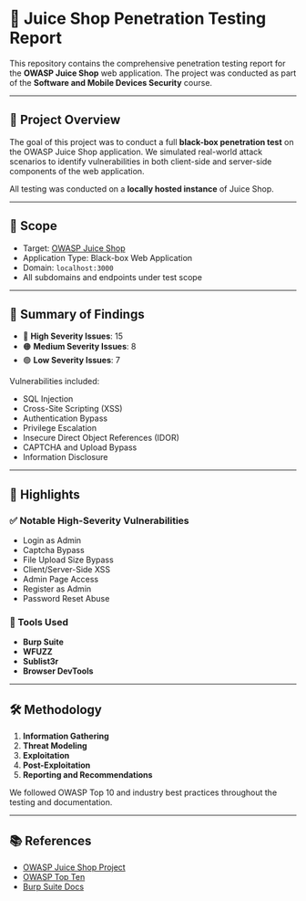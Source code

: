 # 🔐 Juice Shop Penetration Testing Report

This repository contains the comprehensive penetration testing report for the **OWASP Juice Shop** web application. The project was conducted as part of the **Software and Mobile Devices Security** course.

---

## 📄 Project Overview

The goal of this project was to conduct a full **black-box penetration test** on the OWASP Juice Shop application. We simulated real-world attack scenarios to identify vulnerabilities in both client-side and server-side components of the web application.

All testing was conducted on a **locally hosted instance** of Juice Shop.

---

## 📌 Scope

- Target: [OWASP Juice Shop](https://github.com/juice-shop/juice-shop) 
- Application Type: Black-box Web Application
- Domain: `localhost:3000`
- All subdomains and endpoints under test scope

---

## 📝 Summary of Findings

- 🔴 **High Severity Issues**: 15
- 🟠 **Medium Severity Issues**: 8
- 🟢 **Low Severity Issues**: 7

Vulnerabilities included:
- SQL Injection
- Cross-Site Scripting (XSS)
- Authentication Bypass
- Privilege Escalation
- Insecure Direct Object References (IDOR)
- CAPTCHA and Upload Bypass
- Information Disclosure

---

## 📌 Highlights

### ✅ Notable High-Severity Vulnerabilities

- Login as Admin 
- Captcha Bypass
- File Upload Size Bypass
- Client/Server-Side XSS
- Admin Page Access
- Register as Admin
- Password Reset Abuse

### 🔧 Tools Used

- **Burp Suite**
- **WFUZZ**
- **Sublist3r**
- **Browser DevTools**

---

## 🛠️ Methodology

1. **Information Gathering**
2. **Threat Modeling**
3. **Exploitation**
4. **Post-Exploitation**
5. **Reporting and Recommendations**

We followed OWASP Top 10 and industry best practices throughout the testing and documentation.

---
## 📚 References

- [OWASP Juice Shop Project](https://owasp.org/www-project-juice-shop/)
- [OWASP Top Ten](https://owasp.org/www-project-top-ten/)
- [Burp Suite Docs](https://portswigger.net/burp)

